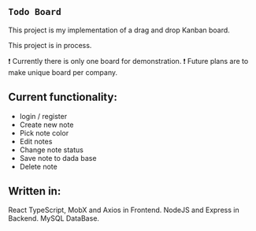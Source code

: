## `Todo Board`

This project is my implementation of a drag and drop Kanban board.

This project is in process.

❗ Currently there is only one board for demonstration.
❗ Future plans are to make unique board per company.

## Current functionality:
* login / register
* Create new note
* Pick note color
* Edit notes
* Change note status
* Save note to dada base
* Delete note

## Written in: 
React TypeScript, MobX and Axios in Frontend.
NodeJS and Express in Backend.
MySQL DataBase.
